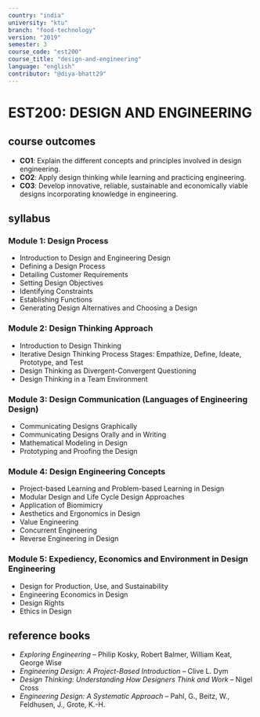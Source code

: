 ```yaml
---
country: "india"
university: "ktu"
branch: "food-technology"
version: "2019"
semester: 3
course_code: "est200"
course_title: "design-and-engineering"
language: "english"
contributor: "@diya-bhatt29"
---
```


# EST200: DESIGN AND ENGINEERING

## course outcomes

- **CO1**: Explain the different concepts and principles involved in design engineering.
- **CO2**: Apply design thinking while learning and practicing engineering.
- **CO3**: Develop innovative, reliable, sustainable and economically viable designs incorporating knowledge in engineering.

## syllabus

### Module 1: Design Process
- Introduction to Design and Engineering Design  
- Defining a Design Process  
- Detailing Customer Requirements  
- Setting Design Objectives  
- Identifying Constraints  
- Establishing Functions  
- Generating Design Alternatives and Choosing a Design

### Module 2: Design Thinking Approach
- Introduction to Design Thinking  
- Iterative Design Thinking Process Stages: Empathize, Define, Ideate, Prototype, and Test  
- Design Thinking as Divergent-Convergent Questioning  
- Design Thinking in a Team Environment

### Module 3: Design Communication (Languages of Engineering Design)
- Communicating Designs Graphically  
- Communicating Designs Orally and in Writing  
- Mathematical Modeling in Design  
- Prototyping and Proofing the Design

### Module 4: Design Engineering Concepts
- Project-based Learning and Problem-based Learning in Design  
- Modular Design and Life Cycle Design Approaches  
- Application of Biomimicry  
- Aesthetics and Ergonomics in Design  
- Value Engineering  
- Concurrent Engineering  
- Reverse Engineering in Design

### Module 5: Expediency, Economics and Environment in Design Engineering
- Design for Production, Use, and Sustainability  
- Engineering Economics in Design  
- Design Rights  
- Ethics in Design

## reference books

- *Exploring Engineering* – Philip Kosky, Robert Balmer, William Keat, George Wise  
- *Engineering Design: A Project-Based Introduction* – Clive L. Dym  
- *Design Thinking: Understanding How Designers Think and Work* – Nigel Cross  
- *Engineering Design: A Systematic Approach* – Pahl, G., Beitz, W., Feldhusen, J., Grote, K.-H.
